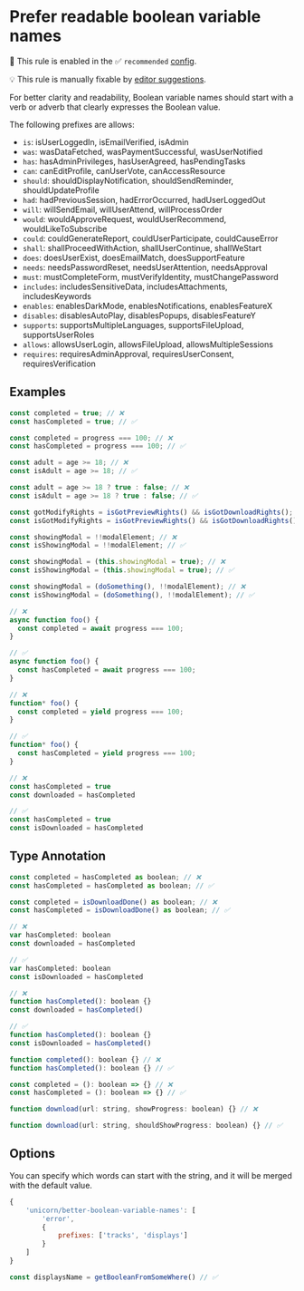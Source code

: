 # Prefer readable boolean variable names

💼 This rule is enabled in the ✅ `recommended` [config](https://github.com/sindresorhus/eslint-plugin-unicorn#preset-configs-eslintconfigjs).

💡 This rule is manually fixable by [editor suggestions](https://eslint.org/docs/latest/use/core-concepts#rule-suggestions).

<!-- end auto-generated rule header -->
<!-- Do not manually modify this header. Run: `npm run fix:eslint-docs` -->

For better clarity and readability, Boolean variable names should start with a verb or adverb that clearly expresses the Boolean value.

The following prefixes are allows:

- `is`: isUserLoggedIn, isEmailVerified, isAdmin
- `was`: wasDataFetched, wasPaymentSuccessful, wasUserNotified
- `has`: hasAdminPrivileges, hasUserAgreed, hasPendingTasks
- `can`: canEditProfile, canUserVote, canAccessResource
- `should`: shouldDisplayNotification, shouldSendReminder, shouldUpdateProfile
- `had`: hadPreviousSession, hadErrorOccurred, hadUserLoggedOut
- `will`: willSendEmail, willUserAttend, willProcessOrder
- `would`: wouldApproveRequest, wouldUserRecommend, wouldLikeToSubscribe
- `could`: couldGenerateReport, couldUserParticipate, couldCauseError
- `shall`: shallProceedWithAction, shallUserContinue, shallWeStart
- `does`: doesUserExist, doesEmailMatch, doesSupportFeature
- `needs`: needsPasswordReset, needsUserAttention, needsApproval
- `must`: mustCompleteForm, mustVerifyIdentity, mustChangePassword
- `includes`: includesSensitiveData, includesAttachments, includesKeywords
- `enables`: enablesDarkMode, enablesNotifications, enablesFeatureX
- `disables`: disablesAutoPlay, disablesPopups, disablesFeatureY
- `supports`: supportsMultipleLanguages, supportsFileUpload, supportsUserRoles
- `allows`: allowsUserLogin, allowsFileUpload, allowsMultipleSessions
- `requires`: requiresAdminApproval, requiresUserConsent, requiresVerification

## Examples

```js
const completed = true; // ❌
const hasCompleted = true; // ✅
```

```js
const completed = progress === 100; // ❌
const hasCompleted = progress === 100; // ✅
```

```js
const adult = age >= 18; // ❌
const isAdult = age >= 18; // ✅
```

```js
const adult = age >= 18 ? true : false; // ❌
const isAdult = age >= 18 ? true : false; // ✅
```

```js
const gotModifyRights = isGotPreviewRights() && isGotDownloadRights(); // ❌
const isGotModifyRights = isGotPreviewRights() && isGotDownloadRights(); // ✅
```

```js
const showingModal = !!modalElement; // ❌
const isShowingModal = !!modalElement; // ✅
```

```js
const showingModal = (this.showingModal = true); // ❌
const isShowingModal = (this.showingModal = true); // ✅
```

```js
const showingModal = (doSomething(), !!modalElement); // ❌
const isShowingModal = (doSomething(), !!modalElement); // ✅
```

```js
// ❌
async function foo() {
  const completed = await progress === 100;
}

// ✅
async function foo() {
  const hasCompleted = await progress === 100;
}
```

```js
// ❌
function* foo() {
  const completed = yield progress === 100;
}

// ✅
function* foo() {
  const hasCompleted = yield progress === 100;
}
```

```js
// ❌
const hasCompleted = true
const downloaded = hasCompleted

// ✅
const hasCompleted = true
const isDownloaded = hasCompleted
```

<!-- Type Annotation -->
## Type Annotation

```js
const completed = hasCompleted as boolean; // ❌
const hasCompleted = hasCompleted as boolean; // ✅
```

```js
const completed = isDownloadDone() as boolean; // ❌
const hasCompleted = isDownloadDone() as boolean; // ✅
```

```js
// ❌
var hasCompleted: boolean
const downloaded = hasCompleted

// ✅
var hasCompleted: boolean
const isDownloaded = hasCompleted
```

```js
// ❌
function hasCompleted(): boolean {}
const downloaded = hasCompleted()

// ✅
function hasCompleted(): boolean {}
const isDownloaded = hasCompleted()
```

```js
function completed(): boolean {} // ❌
function hasCompleted(): boolean {} // ✅
```

```js
const completed = (): boolean => {} // ❌
const hasCompleted = (): boolean => {} // ✅
```

```js
function download(url: string, showProgress: boolean) {} // ❌

function download(url: string, shouldShowProgress: boolean) {} // ✅
```

## Options

You can specify which words can start with the string, and it will be merged with the default value.

```js
{
	'unicorn/better-boolean-variable-names': [
		'error',
		{
			prefixes: ['tracks', 'displays']
		}
	]
}
```

```js
const displaysName = getBooleanFromSomeWhere() // ✅
```
